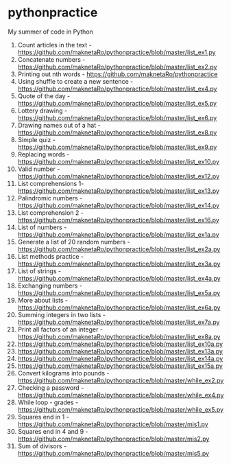 # pythonpractice
My summer of code in Python 
1. Count articles in the text - https://github.com/maknetaRo/pythonpractice/blob/master/list_ex1.py
2. Concatenate numbers - https://github.com/maknetaRo/pythonpractice/blob/master/list_ex2.py
3. Printing out nth words - https://github.com/maknetaRo/pythonpractice
4. Using shuffle to create a new sentence - https://github.com/maknetaRo/pythonpractice/blob/master/list_ex4.py
5. Quote of the day - https://github.com/maknetaRo/pythonpractice/blob/master/list_ex5.py
6. Lottery drawing - https://github.com/maknetaRo/pythonpractice/blob/master/list_ex6.py
7. Drawing names out of a hat - https://github.com/maknetaRo/pythonpractice/blob/master/list_ex8.py
8. Simple quiz - https://github.com/maknetaRo/pythonpractice/blob/master/list_ex9.py
9. Replacing words - https://github.com/maknetaRo/pythonpractice/blob/master/list_ex10.py
10. Valid number - https://github.com/maknetaRo/pythonpractice/blob/master/list_ex12.py
11. List comprehensions 1- https://github.com/maknetaRo/pythonpractice/blob/master/list_ex13.py
12. Palindromic numbers - https://github.com/maknetaRo/pythonpractice/blob/master/list_ex14.py
13. List comprehension 2 - https://github.com/maknetaRo/pythonpractice/blob/master/list_ex16.py
14. List of numbers - https://github.com/maknetaRo/pythonpractice/blob/master/list_ex1a.py
15. Generate a list of 20 random numbers - https://github.com/maknetaRo/pythonpractice/blob/master/list_ex2a.py
16. List methods practice - https://github.com/maknetaRo/pythonpractice/blob/master/list_ex3a.py
17. List of strings - https://github.com/maknetaRo/pythonpractice/blob/master/list_ex4a.py
18. Exchanging numbers - https://github.com/maknetaRo/pythonpractice/blob/master/list_ex5a.py
19. More about lists - https://github.com/maknetaRo/pythonpractice/blob/master/list_ex6a.py
20. Summing integers in two lists - https://github.com/maknetaRo/pythonpractice/blob/master/list_ex7a.py
21. Print all factors of an integer - https://github.com/maknetaRo/pythonpractice/blob/master/list_ex8a.py
22.  https://github.com/maknetaRo/pythonpractice/blob/master/list_ex10a.py
23.  https://github.com/maknetaRo/pythonpractice/blob/master/list_ex13a.py
24.  https://github.com/maknetaRo/pythonpractice/blob/master/list_ex14a.py
25.  https://github.com/maknetaRo/pythonpractice/blob/master/list_ex15a.py
26. Convert kilograms into pounds - https://github.com/maknetaRo/pythonpractice/blob/master/while_ex2.py
27. Checking a password - https://github.com/maknetaRo/pythonpractice/blob/master/while_ex4.py
28. While loop - grades - https://github.com/maknetaRo/pythonpractice/blob/master/while_ex5.py
29. Squares end in 1 - https://github.com/maknetaRo/pythonpractice/blob/master/mis1.py
30. Squares end in 4 and 9 - https://github.com/maknetaRo/pythonpractice/blob/master/mis2.py
31. Sum of divisors - https://github.com/maknetaRo/pythonpractice/blob/master/mis5.py

